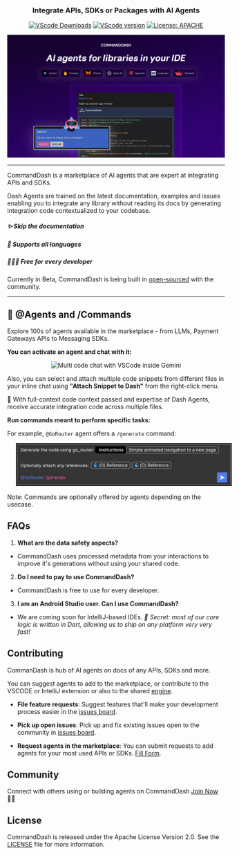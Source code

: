 <div align="center">
<h3>Integrate APIs, SDKs or Packages with AI Agents</h3>

[![VScode Downloads](https://img.shields.io/visual-studio-marketplace/d/WelltestedAI.fluttergpt)](https://marketplace.visualstudio.com/items?itemName=WelltestedAI.fluttergpt&ssr=false#overview) [![VScode version](https://img.shields.io/visual-studio-marketplace/v/WelltestedAI.fluttergpt)](https://marketplace.visualstudio.com/items?itemName=WelltestedAI.fluttergpt&ssr=false#overview) [![License: APACHE](https://img.shields.io/badge/License-APACHE%202.0-yellow)](/LICENSE)
</div>
<img src="/assets/docs/poster.jpg"></a>

-----------------
CommandDash is a marketplace of AI agents that are expert at integrating APIs and SDKs.

Dash Agents are trained on the latest documentation, examples and issues enabling you to integrate any library without reading its docs by generating integration code contextualized to your codebase.

##### ✨ Skip the documentation
##### 🤝 Supports all languages
##### 👨🏼‍💻 Free for every developer

Currently in Beta, CommandDash is being built in [open-sourced](https://github.com/CommandDash/commanddash) with the community.

-----------------

## 🚀 @Agents and /Commands

Explore 100s of agents available in the marketplace - from LLMs, Payment Gateways APIs to Messaging SDKs.

**You can activate an agent and chat with it:**

<p align="center">
<img src="/assets/docs/agent-usage.gif" alt="Multi code chat with VSCode inside Gemini" width="500"/>
</p>

Also, you can select and attach multiple code snippets from different files in your inline chat using **"Attach Snippet to Dash"** from the right-click menu. 

🤝 With full-context code context passed and expertise of Dash Agents, receive accurate integration code across multiple files.

**Run commands meant to perform specific tasks:**

For example, `@GoRouter` agent offers a `/generate` command:
<p align="center">
<img src="/assets/docs/command.png" alt="Refactoring code with CommandDash" width="500" style="padding-left: 20px; padding-right: 20px;"/>
</p>

Note: Commands are optionally offered by agents depending on the usecase.

## FAQs

1. **What are the data safety aspects?**
- CommandDash uses processed metadata from your interactions to improve it's generations without using your shared code.

2. **Do I need to pay to use CommandDash?**

- CommandDash is free to use for every developer.

3. **I am an Android Studio user. Can I use CommandDash?**
- We are coming soon for IntelliJ-based IDEs. *🤫 Secret: most of our core logic is written in Dart, allowing us to ship on any platform very very fast!*

## Contributing

CommanDash is hub of AI agents on docs of any APIs, SDKs and more.

You can suggest agents to add to the marketplace, or contribute to the VSCODE or IntelliJ extension or also to the shared [engine](https://github.com/CommandDash/packages).

-  **File feature requests**: Suggest features that'll make your development process easier in the [issues board](https://github.com/CommandDash/commanddash//issues).

-  **Pick up open issues**: Pick up and fix existing issues open to the community in [issues board](https://github.com/CommandDash/commanddash/issues).

-  **Request agents in the marketplace**: You can submit requests to add agents for your most used APIs or SDKs. [Fill Form](https://airtable.com/app22SBaii3xYD5aR/shrLv4mDsEtnFjmtj).

## Community

Connect with others using or building agents on CommandDash [Join Now](https://join.slack.com/t/welltested-ai/shared_invite/zt-25u09fty8-gaggH9HbmopB~4tialTrlA) 👋🏼

## License

CommandDash is released under the Apache License Version 2.0. See the [LICENSE](LICENSE) file for more information.